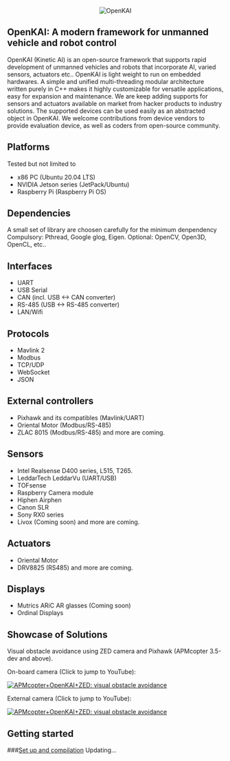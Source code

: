 <p align="center">
<img src="https://github.com/yankailab/OpenKAI/raw/master/data/OK.png" alt="OpenKAI">
</p>

## OpenKAI: A modern framework for unmanned vehicle and robot control
OpenKAI (Kinetic AI) is an open-source framework that supports rapid development of unmanned vehicles and robots that incorporate AI, varied sensors, actuators etc.. OpenKAI is light weight to run on embedded hardwares. A simple and unified multi-threading modular architecture written purely in C++ makes it highly customizable for versatile applications, easy for expansion and maintenance.
We are keep adding supports for sensors and actuators available on market from hacker products to industry solutions. The supported devices can be used easily as an abstracted object in OpenKAI. We welcome contributions from device vendors to provide evaluation device, as well as coders from open-source community.

## Platforms
Tested but not limited to
* x86 PC (Ubuntu 20.04 LTS)
* NVIDIA Jetson series (JetPack/Ubuntu)
* Raspberry Pi (Raspberry Pi OS)

## Dependencies
A small set of library are choosen carefully for the minimum denpendency
Compulsory:
Pthread, Google glog, Eigen.
Optional:
OpenCV, Open3D, OpenCL, etc..

## Interfaces
* UART
* USB Serial
* CAN (incl. USB <-> CAN converter)
* RS-485 (USB <-> RS-485 converter)
* LAN/Wifi

## Protocols
* Mavlink 2
* Modbus
* TCP/UDP
* WebSocket
* JSON

## External controllers
* Pixhawk and its compatibles (Mavlink/UART)
* Oriental Motor (Modbus/RS-485)
* ZLAC 8015 (Modbus/RS-485)
and more are coming.

## Sensors
* Intel Realsense D400 series, L515, T265.
* LeddarTech LeddarVu (UART/USB)
* TOFsense
* Raspberry Camera module
* Hiphen Airphen
* Canon SLR
* Sony RX0 series
* Livox (Coming soon)
and more are coming.

## Actuators
* Oriental Motor
* DRV8825 (RS485)
and more are coming.

## Displays
* Mutrics ARiC AR glasses (Coming soon)
* Ordinal Displays

## Showcase of Solutions
Visual obstacle avoidance using ZED camera and Pixhawk (APMcopter 3.5-dev and above).

On-board camera (Click to jump to YouTube):

[![APMcopter+OpenKAI+ZED: visual obstacle avoidance](https://img.youtube.com/vi/MOFullt5k3g/0.jpg)](https://www.youtube.com/watch?v=MOFullt5k3g)

External camera (Click to jump to YouTube):

[![APMcopter+OpenKAI+ZED: visual obstacle avoidance](https://img.youtube.com/vi/qk_hEtRASqg/0.jpg)](https://www.youtube.com/watch?v=qk_hEtRASqg)

## Getting started
###[Set up and compilation](https://github.com/yankailab/OpenKAI/blob/master/sh/Setup/OpenKAI_dev_setup.sh)
Updating...
